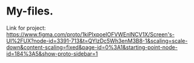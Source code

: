 # My-files.
Link for project: https://www.figma.com/proto/1kiPIxpoeIOFVWEnlNCV1X/Screen's-UI%2FUX?node-id=3391-713&t=QYlzDc5Wh3enM3B8-1&scaling=scale-down&content-scaling=fixed&page-id=0%3A1&starting-point-node-id=184%3A5&show-proto-sidebar=1
